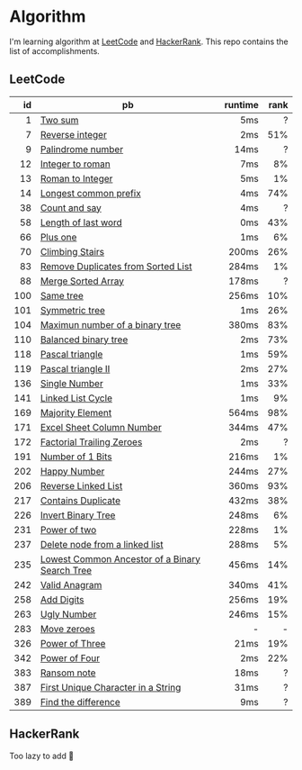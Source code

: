 # Algorithm

I'm learning algorithm at [LeetCode][leetcode] and [HackerRank][hackerrank].
This repo contains the list of accomplishments.

## LeetCode

id  | pb | runtime | rank
---: | --- | ---: | ---:
1 | [Two sum][1] | 5ms | ?
7 | [Reverse integer][7] | 2ms | 51%
9 | [Palindrome number][9] | 14ms | ?
12 | [Integer to roman][12] | 7ms | 8%
13 | [Roman to Integer][13] | 5ms | 1%
14 | [Longest common prefix][14] | 4ms | 74%
38 | [Count and say][38] | 4ms | ?
58 | [Length of last word][58] | 0ms | 43%
66 | [Plus one][66] | 1ms | 6%
70 | [Climbing Stairs][70] | 200ms | 26%
83 | [Remove Duplicates from Sorted List][83] | 284ms | 1%
88 | [Merge Sorted Array][88] | 178ms | ?
100 | [Same tree][100] | 256ms | 10%
101 | [Symmetric tree][101] | 1ms | 26%
104 | [Maximun number of a binary tree][104] | 380ms | 83%
110 | [Balanced binary tree][110] | 2ms | 73%
118 | [Pascal triangle][118] | 1ms | 59%
119 | [Pascal triangle II][119] | 2ms | 27%
136 | [Single Number][136] | 1ms | 33%
141 | [Linked List Cycle][141] | 1ms | 9%
169 | [Majority Element][169] | 564ms | 98%
171 | [Excel Sheet Column Number][171] | 344ms | 47%
172 | [Factorial Trailing Zeroes][172] | 2ms | ?
191 | [Number of 1 Bits][191] | 216ms | 1%
202 | [Happy Number][202] | 244ms | 27%
206 | [Reverse Linked List][206] | 360ms | 93%
217 | [Contains Duplicate][217] | 432ms | 38%
226 | [Invert Binary Tree][226] | 248ms | 6%
231 | [Power of two][231] | 228ms | 1%
237 | [Delete node from a linked list][237] | 288ms | 5%
235 | [Lowest Common Ancestor of a Binary Search Tree][235] | 456ms | 14%
242 | [Valid Anagram][242] | 340ms | 41%
258 | [Add Digits][258] | 256ms | 19%
263 | [Ugly Number][263] | 246ms | 15%
283 | [Move zeroes][283] | - | -
326 | [Power of Three][326] | 21ms | 19%
342 | [Power of Four][342] | 2ms | 22%
383 | [Ransom note][383] | 18ms | ?
387 | [First Unique Character in a String][387] | 31ms | ?
389 | [Find the difference][389] | 9ms | ?

## HackerRank

Too lazy to add :see_no_evil:

[leetcode]: https://leetcode.com
[hackerrank]: http://hackerrank.com

[1]: https://leetcode.com/problems/two-sum/
[7]: https://leetcode.com/problems/reverse-integer/
[9]: https://leetcode.com/problems/palindrome-number/
[12]: https://leetcode.com/problems/integer-to-roman/
[13]: https://leetcode.com/problems/roman-to-integer/
[14]: https://leetcode.com/problems/longest-common-prefix/
[38]: https://leetcode.com/problems/count-and-say/
[58]: https://leetcode.com/problems/length-of-last-word/
[66]: https://leetcode.com/problems/plus-one/
[70]: https://leetcode.com/problems/climbing-stairs/
[83]: https://leetcode.com/problems/remove-duplicates-from-sorted-list/
[88]: https://leetcode.com/problems/merge-sorted-array/
[100]: https://leetcode.com/problems/same-tree/
[101]: https://leetcode.com/problems/symmetric-tree/
[104]: https://leetcode.com/problems/maximum-depth-of-binary-tree/
[110]: https://leetcode.com/problems/balanced-binary-tree/
[118]: https://leetcode.com/problems/pascals-triangle/
[119]: https://leetcode.com/problems/pascals-triangle-ii/
[136]: https://leetcode.com/problems/single-number/
[141]: https://leetcode.com/problems/linked-list-cycle/
[169]: https://leetcode.com/problems/majority-element/
[171]: https://leetcode.com/problems/excel-sheet-column-number/
[172]: https://leetcode.com/problems/factorial-trailing-zeroes/
[191]: https://leetcode.com/problems/number-of-1-bits/
[202]: https://leetcode.com/problems/happy-number/
[206]: https://leetcode.com/problems/reverse-linked-list/
[217]: https://leetcode.com/problems/contains-duplicate/
[226]: https://leetcode.com/problems/invert-binary-tree/
[231]: https://leetcode.com/problems/power-of-two/
[235]: https://leetcode.com/problems/lowest-common-ancestor-of-a-binary-search-tree/
[237]: https://leetcode.com/problems/delete-node-in-a-linked-list/
[242]: https://leetcode.com/problems/valid-anagram/
[258]: https://leetcode.com/problems/add-digits/
[263]: https://leetcode.com/problems/ugly-number/
[283]: https://leetcode.com/problems/move-zeroes/
[326]: https://leetcode.com/problems/power-of-three/
[342]: https://leetcode.com/problems/power-of-four/
[383]: https://leetcode.com/problems/ransom-note/
[387]: https://leetcode.com/problems/first-unique-character-in-a-string/
[389]: https://leetcode.com/problems/find-the-difference/
